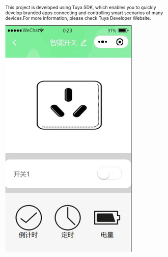 This project is developed using Tuya SDK, which enables you to quickly develop branded apps connecting and controlling smart scenarios of many devices.For more information, please check Tuya Developer Website.

![效果截图](效果截图.png)

